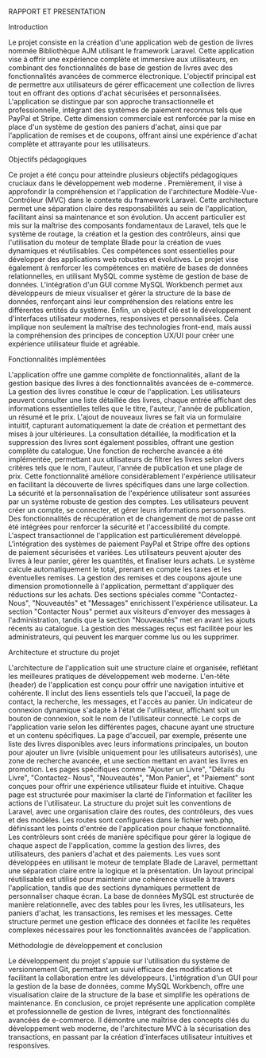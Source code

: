 RAPPORT ET PRESENTATION


Introduction

Le projet consiste en la création d'une application web de gestion de livres nommée  Bibliothèque AJM utilisant le framework Laravel. Cette application vise à offrir une expérience complète et immersive aux utilisateurs, en combinant des fonctionnalités de base de gestion de livres avec des fonctionnalités avancées de commerce électronique. L'objectif  principal est de permettre aux utilisateurs de gérer efficacement une collection de livres tout en offrant des options d'achat sécurisées et personnalisées.
L'application se distingue par son approche transactionnelle et professionnelle, intégrant des systèmes de paiement reconnus tels que PayPal et Stripe. Cette dimension commerciale est renforcée par la mise en place d'un système de gestion des paniers d'achat, ainsi que par l'application de remises et de coupons, offrant ainsi une expérience d'achat complète et attrayante pour les utilisateurs.

Objectifs pédagogiques

Ce projet a été conçu pour atteindre plusieurs objectifs pédagogiques cruciaux dans le développement web moderne . Premièrement, il vise à approfondir la compréhension et l'application de l'architecture Modèle-Vue-Contrôleur (MVC) dans le contexte du framework Laravel. Cette architecture  permet une séparation  claire  des responsabilités au sein de l'application, facilitant ainsi sa maintenance et son évolution.
Un accent particulier est mis sur la maîtrise des composants fondamentaux de Laravel, tels que le système de routage, la création et la gestion des contrôleurs, ainsi que l'utilisation du moteur de template Blade pour la création de vues dynamiques et réutilisables. Ces compétences sont essentielles pour développer des applications web robustes et évolutives.
Le projet vise également à renforcer les compétences en matière de bases de données relationnelles, en utilisant MySQL comme système de gestion de base de données. L'intégration d'un GUI comme MySQL Workbench permet aux développeurs de mieux visualiser et gérer la structure de la base de données, renforçant ainsi leur compréhension des relations entre les différentes entités du système.
Enfin, un objectif clé est le développement d'interfaces utilisateur modernes, responsives et personnalisées. Cela implique non seulement la maîtrise des technologies front-end, mais aussi la compréhension des principes de conception UX/UI pour créer une expérience utilisateur fluide et agréable.

Fonctionnalités implémentées

L'application offre une gamme complète de fonctionnalités, allant de la gestion basique des livres à des fonctionnalités avancées de e-commerce.
La gestion des livres constitue le cœur de l'application. Les utilisateurs peuvent consulter une liste détaillée des livres, chaque entrée affichant des informations essentielles telles que le titre, l'auteur, l'année de publication, un résumé et le prix. L'ajout de nouveaux livres se fait via un formulaire intuitif, capturant automatiquement la date de création et permettant des mises à jour ultérieures. La consultation détaillée, la modification et la suppression des livres sont également possibles, offrant une gestion complète du catalogue.
Une fonction de recherche avancée a été implémentée, permettant aux utilisateurs de filtrer les livres selon divers critères tels que le nom, l'auteur, l'année de publication et une plage de prix. Cette fonctionnalité améliore considérablement l'expérience utilisateur en facilitant la découverte de livres spécifiques dans une large collection.
La sécurité et la personnalisation de l'expérience utilisateur sont assurées par un système robuste de gestion des comptes. Les utilisateurs peuvent créer un compte, se connecter, et gérer leurs informations personnelles. Des fonctionnalités de récupération et de changement de mot de passe ont été intégrées pour renforcer la sécurité et l'accessibilité du compte.
L'aspect transactionnel de l'application est particulièrement développé. L'intégration des systèmes de paiement PayPal et Stripe offre des options de paiement sécurisées et variées. Les utilisateurs peuvent ajouter des livres à leur panier, gérer les quantités, et finaliser leurs achats. Le système calcule automatiquement le total, prenant en compte les taxes et les éventuelles remises. La gestion des remises et des coupons ajoute une dimension promotionnelle à l'application, permettant d'appliquer des réductions sur les achats.
Des sections spéciales comme "Contactez-Nous", "Nouveautés" et "Messages" enrichissent l'expérience utilisateur. La section "Contacter Nous" permet aux visiteurs d'envoyer des messages à l'administration, tandis que la section "Nouveautés" met en avant les ajouts récents au catalogue. La gestion des messages reçus est facilitée pour les administrateurs, qui peuvent les marquer comme lus ou les supprimer.


Architecture et structure du projet

L'architecture de l'application suit une structure claire et organisée, reflétant les meilleures pratiques de développement web moderne.
L'en-tête (header) de l'application est conçu pour offrir une navigation intuitive et cohérente. Il inclut des liens essentiels tels que l'accueil, la page de contact, la recherche, les messages, et l'accès au panier. Un indicateur de connexion dynamique s'adapte à l'état de l'utilisateur, affichant soit un bouton de connexion, soit le nom de l'utilisateur connecté.
Le corps  de l'application varie selon les différentes pages, chacune ayant une structure et un contenu spécifiques. La page d'accueil, par exemple, présente une liste des livres disponibles avec leurs informations principales, un bouton pour ajouter un livre (visible uniquement pour les utilisateurs autorisés), une zone de recherche avancée, et une section mettant en avant les livres en promotion.
Les pages spécifiques comme "Ajouter un Livre", "Détails du Livre", "Contactez- Nous", "Nouveautés", "Mon Panier", et "Paiement" sont conçues pour offrir une expérience utilisateur fluide et intuitive. Chaque page est structurée pour maximiser la clarté de l'information et faciliter les actions de l'utilisateur.
La structure du projet suit les conventions de Laravel, avec une organisation claire des routes, des contrôleurs, des vues et des modèles. Les routes sont configurées dans le fichier web.php, définissant les points d'entrée de l'application pour chaque fonctionnalité. Les contrôleurs sont créés de manière spécifique pour gérer la logique de chaque aspect de l'application, comme la gestion des livres, des utilisateurs, des paniers d'achat et des paiements.
Les vues sont développées en utilisant le moteur de template  Blade de Laravel, permettant une séparation claire entre la logique et la présentation. Un layout principal réutilisable est utilisé pour maintenir une cohérence visuelle à travers l'application, tandis que des sections dynamiques permettent de personnaliser chaque écran.
La base de données MySQL est structurée de manière relationnelle, avec des tables pour les livres, les utilisateurs, les paniers d'achat, les transactions, les remises et les messages. Cette structure permet une gestion efficace des données et facilite les requêtes complexes nécessaires pour les fonctionnalités avancées de l'application.

Méthodologie de développement et conclusion

Le développement du projet s'appuie sur l'utilisation du système de versionnement Git, permettant un suivi efficace des modifications et facilitant la collaboration entre les développeurs. L'intégration d'un GUI pour la gestion de la base de données, comme MySQL Workbench, offre une visualisation claire de la structure de la base et simplifie les opérations de maintenance.
En conclusion, ce projet représente une application complète et professionnelle de gestion de livres, intégrant des fonctionnalités avancées de e-commerce. Il démontre une maîtrise des concepts clés du développement web moderne, de l'architecture MVC à la sécurisation des transactions, en passant par la création d'interfaces utilisateur intuitives et responsives. 

